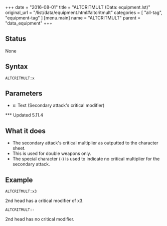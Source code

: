 +++
date = "2016-08-01"
title = "ALTCRITMULT (Data: equipment.lst)"
original_url = "/list/data/equipment.html#altcritmult"
categories = [ "all-tag", "equipment-tag" ]
[menu.main]
    name = "ALTCRITMULT"
    parent = "data_equipment"
+++

## Status

None

## Syntax

`ALTCRITMULT:x`

## Parameters

-   x: Text (Secondary attack's critical modifier)



<span id="altcritmult"></span> \*\*\* Updated 5.11.4

What it does
------------

-   The secondary attack's critical multiplier as outputted to the
    character sheet.
-   This is used for double weapons only.
-   The special character (-) is used to indicate no critical multiplier
    for the secondary attack.

Example
-------

`ALTCRITMULT:x3`

2nd head has a critical modifier of x3.

`ALTCRITMULT:-`

2nd head has no critical modifier.

